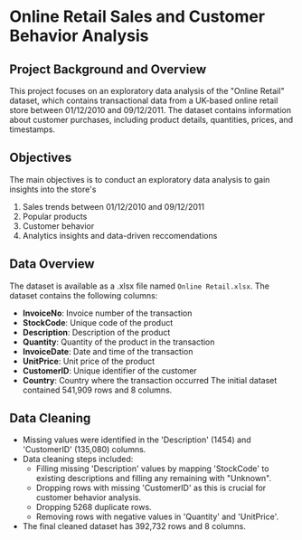 # Online Retail Sales and Customer Behavior Analysis

## Project Background and Overview
This project focuses on an exploratory data analysis of the "Online Retail" dataset, which contains transactional data from a UK-based online retail store between 01/12/2010 and 09/12/2011. The dataset contains information about customer purchases, including product details, quantities, prices, and timestamps.

## Objectives
The main objectives is to conduct an exploratory data analysis to gain insights into the store's
1. Sales trends between 01/12/2010 and 09/12/2011
2. Popular products
3. Customer behavior
4. Analytics insights and data-driven reccomendations

## Data Overview
The dataset is available as a .xlsx file named `Online Retail.xlsx`. The dataset contains the following columns:
* __InvoiceNo__: Invoice number of the transaction
* __StockCode__: Unique code of the product
* __Description__: Description of the product
* __Quantity__: Quantity of the product in the transaction
* __InvoiceDate__: Date and time of the transaction
* __UnitPrice__: Unit price of the product
* __CustomerID__: Unique identifier of the customer
* __Country__: Country where the transaction occurred
The initial dataset contained 541,909 rows and 8 columns.

## Data Cleaning
* Missing values were identified in the 'Description' (1454) and 'CustomerID' (135,080) columns.
* Data cleaning steps included:
    * Filling missing 'Description' values by mapping 'StockCode' to existing descriptions and filling any remaining with "Unknown".
    * Dropping rows with missing 'CustomerID' as this is crucial for customer behavior analysis.
    * Dropping 5268 duplicate rows.
    * Removing rows with negative values in 'Quantity' and 'UnitPrice'.
* The final cleaned dataset has 392,732 rows and 8 columns.
